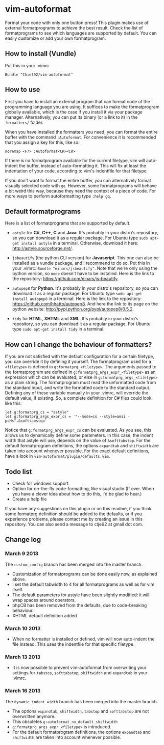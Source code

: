 vim-autoformat
==============
Format your code with only one button press!
This plugin makes use of external formatprograms to achieve the best result.
Check the list of formatprograms to see which languages are supported by default.
You can easily customize or add your own formatprogram.

How to install (Vundle)
-----------------------
Put this in your .vimrc

```vim
Bundle "Chiel92/vim-autoformat"
```

How to use
----------
First you have to install an external program that can format code of the programming language you are using.
It suffices to make the formatprogram globally available, which is the case if you install it via your package manager.
Alternatively, you can put its binary (or a link to it) in the `formatters/` folder.

When you have installed the formatters you need, you can format the entire buffer with the command `:Autoformat`.
For convenience it is recommended that you assign a key for this, like so:

```vim
noremap <F7> :Autoformat<CR><CR>
```

If there is no formatprogram available for the current filetype, vim will auto-indent the buffer, instead of auto-formatting it.
This will fix at least the indentation of your code, according to vim's indentfile for that filetype.

If you don't want to format the entire buffer, you can alternatively format visually selected code with `gq`.
However, some formatprograms will behave a bit weird this way, because they need the context of a piece of code.
For more ways to perform autoformatting type `:help gq`.

Default formatprograms
------------------------
Here is a list of formatprograms that are supported by default.

* `astyle` for __C#__, __C++__, __C__ and __Java__.
It's probably in your distro's repository, so you can download it as a regular package.
For Ubuntu type `sudo apt-get install astyle` in a terminal.
Otherwise, download it here: http://astyle.sourceforge.net/.

* `jsbeautify` (the python CLI version) for __Javascript__.
This one can also be installed as a vundle package, and I recommend to do so.
Put this in your .vimrc: `Bundle "einars/jsbeautify"`.
Note that we're only using the python version, so `node` doesn't have to be installed.
Here is the link to the repository: https://github.com/einars/js-beautify.

* `autopep8` for __Python__.
It's probably in your distro's repository, so you can download it as a regular package.
For Ubuntu type `sudo apt-get install autopep8` in a terminal.
Here is the link to the repository: https://github.com/hhatto/autopep8.
And here the link to its page on the python website: http://pypi.python.org/pypi/autopep8/0.5.2.

* `tidy` for __HTML__, __XHTML__ and __XML__.
It's probably in your distro's repository, so you can download it as a regular package.
For Ubuntu type `sudo apt-get install tidy` in a terminal.

How can I change the behaviour of formatters?
---------------------------------------------
If you are not satisfied with the default configuration for a certain filetype, you can override it by defining it yourself.
The formatprogram used for a `<filetype>` is defined in `g:formatprg_<filetype>`.
The arguments passed to the formatprogram are defined in `g:formatprg_args_expr_<filetype>` as an expression which can be evaluated, or else in `g:formatprg_args_<filetype>` as a plain string.
The formatprogram must read the unformatted code from the standard input, and write the formatted code to the standard output.
Defining any of these variable manually in your .vimrc, will override the default value, if existing.
So, a complete definition for C# files could look like this:

```vim
let g:formatprg_cs = "astyle"
let g:formatprg_args_expr_cs = '"--mode=cs --style=ansi -pcHs".&softtabstop' 
```
Notice that `g:formatprg_args_expr_cs` can be evaluated.
As you see, this allows us to dynamically define some parameters.
In this case, the indent width that astyle will use, depends on the value of `&softtabstop`.
For the default formatprogram definitions, the options `expandtab` and `shiftwidth` are taken into account whenever possible.
For the exact default definitions, have a look in `vim-autoformat/plugin/defaults.vim`.


Todo list
---------
* Check for windows support.
* Option for on-the-fly code-formatting, like visual studio (If ever. When you have a clever idea about how to do this, i'd be glad to hear.)
* Create a help file


If you have any suggestions on this plugin or on this readme, if you think some formatprg definition should be added to the defaults, or if you experience problems, please contact me by creating an issue in this repository.
You can also send a message to ctje92 at gmail dot com.

Change log
----------
### March 9 2013
The `custom_config` branch has been merged into the master branch.

* Customization of formatprograms can be done easily now, as explained above.
* I set the default tabwidth to 4 for all formatprograms as well as for vim itself.
* The default parameters for astyle have been slightly modified: it will wrap spaces around operators.
* phpCB has been removed from the defaults, due to code-breaking behaviour.
* XHTML default definition added

### March 10 2013
* When no formatter is installed or defined, vim will now auto-indent the file instead. This uses the indentfile for that specific filetype.

### March 13 2013
* It is now possible to prevent vim-autoformat from overwriting your settings for  `tabstop`, `softtabstop`, `shiftwidth` and `expandtab` in your .vimrc.

### March 16 2013
The `dynamic_indent_width` branch has been merged into the master branch.

* The options `expandtab`, `shiftwidth`, `tabstop` and `softtabstop` are not overwritten anymore.
* This obsoletes `g:autoformat_no_default_shiftwidth`
* `g:formatprg_args_expr_<filetype>` is introduced.
* For the default formatprogram definitions, the options `expandtab` and `shiftwidth` are taken into account whenever possible.
